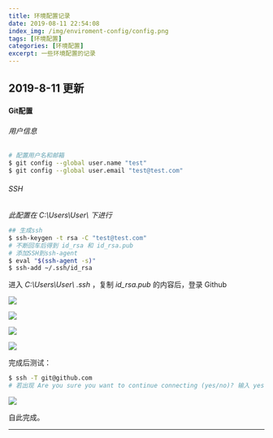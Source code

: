 ```yaml
---
title: 环境配置记录
date: 2019-08-11 22:54:08
index_img: /img/enviroment-config/config.png
tags: [环境配置]
categories: [环境配置]
excerpt: 一些环境配置的记录
---
```


## 2019-8-11 更新

#### Git配置

###### 用户信息

```bash
# 配置用户名和邮箱
$ git config --global user.name "test"
$ git config --global user.email "test@test.com"
```

###### SSH

*此配置在  C:\Users\User\ 下进行*

```bash
## 生成ssh
$ ssh-keygen -t rsa -C "test@test.com"
# 不断回车后得到 id_rsa 和 id_rsa.pub
# 添加SSH到ssh-agent
$ eval "$(ssh-agent -s)"
$ ssh-add ~/.ssh/id_rsa
```

进入 *C:\Users\User\ .ssh* ，复制 *id_rsa.pub* 的内容后，登录 Github

![](https://i.loli.net/2019/08/12/ciaStEl1efT3kHb.png)

![](https://i.loli.net/2019/08/12/5elwc2VOfDI6naH.png)

![](https://i.loli.net/2019/08/12/bRDJWBgEtaoY3dp.png)

![](https://i.loli.net/2019/08/12/SDMhdboigqw9458.png)

完成后测试：

```bash
$ ssh -T git@github.com
# 若出现 Are you sure you want to continue connecting (yes/no)? 输入 yes
```

![](https://i.loli.net/2019/08/12/EuiXwp6N738aBQ2.png)

自此完成。

------

